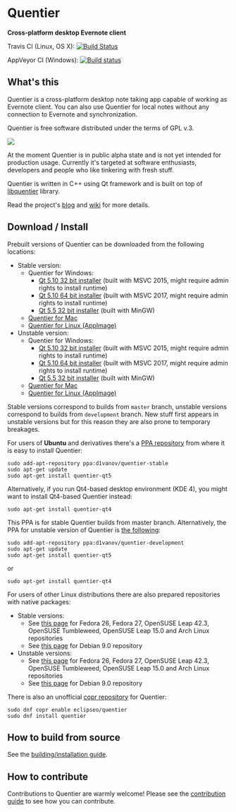 Quentier
========

**Cross-platform desktop Evernote client**

Travis CI (Linux, OS X): [![Build Status](https://travis-ci.org/d1vanov/quentier.svg?branch=master)](https://travis-ci.org/d1vanov/quentier)

AppVeyor CI (Windows): [![Build status](https://ci.appveyor.com/api/projects/status/0o2ro87sw1wm3ama/branch/master?svg=true)](https://ci.appveyor.com/project/d1vanov/quentier)

## What's this

Quentier is a cross-platform desktop note taking app capable of working as Evernote client. You can also use Quentier
for local notes without any connection to Evernote and synchronization.

Quentier is free software distributed under the terms of GPL v.3.

<img src="https://d1vanov.github.io/quentier/Quentier.gif">

At the moment Quentier is in public alpha state and is not yet intended for production usage. Currently it's targeted
at software enthusiasts, developers and people who like tinkering with fresh stuff.

Quentier is written in C++ using Qt framework and is built on top of [libquentier](http://github.com/d1vanov/libquentier) library.

Read the project's [blog](https://d1vanov.github.io/quentier) and [wiki](https://github.com/d1vanov/quentier/wiki) for more details.

## Download / Install

Prebuilt versions of Quentier can be downloaded from the following locations:

 * Stable version:
   * Quentier for Windows:
     * [Qt 5.10 32 bit installer](https://github.com/d1vanov/quentier/releases/download/continuous-master/SetupQuentier.0.4.0.Qt.5.10.1.MSVC2015.Win32.exe) (built with MSVC 2015, might require admin rights to install runtime)
     * [Qt 5.10 64 bit installer](https://github.com/d1vanov/quentier/releases/download/continuous-master/SetupQuentier.0.4.0.Qt.5.10.1.MSVC2017.x64.exe) (built with MSVC 2017, might require admin rights to install runtime)
     * [Qt 5.5 32 bit installer](https://github.com/d1vanov/quentier/releases/download/continuous-master/SetupQuentier.0.4.0.Qt.5.5.1.MinGW.5.3.0.Win32.exe) (built with MinGW)
   * [Quentier for Mac](https://github.com/d1vanov/quentier/releases/download/continuous-master/Quentier_mac_x86_64.zip)
   * [Quentier for Linux (AppImage)](https://github.com/d1vanov/quentier/releases/download/continuous-master/Quentier-master-x86_64.AppImage)
 * Unstable version:
   * Quentier for Windows:
     * [Qt 5.10 32 bit installer](https://github.com/d1vanov/quentier/releases/download/continuous-development/SetupQuentier.0.4.0.Qt.5.10.1.MSVC2015.Win32.exe) (built with MSVC 2015, might require admin rights to install runtime)
     * [Qt 5.10 64 bit installer](https://github.com/d1vanov/quentier/releases/download/continuous-development/SetupQuentier.0.4.0.Qt.5.10.1.MSVC2017.x64.exe) (built with MSVC 2017, might require admin rights to install runtime)
     * [Qt 5.5 32 bit installer](https://github.com/d1vanov/quentier/releases/download/continuous-development/SetupQuentier.0.4.0.Qt.5.5.1.MinGW.5.3.0.Win32.exe) (built with MinGW)
   * [Quentier for Mac](https://github.com/d1vanov/quentier/releases/download/continuous-development/Quentier_mac_x86_64.zip)
   * [Quentier for Linux (AppImage)](https://github.com/d1vanov/quentier/releases/download/continuous-development/Quentier-development-x86_64.AppImage)

Stable versions correspond to builds from `master` branch, unstable versions correspond to builds from `development` branch. New stuff first appears in unstable versions but for this reason they are also prone to temporary breakages.

For users of **Ubuntu** and derivatives there's a [PPA repository](https://launchpad.net/~d1vanov/+archive/ubuntu/quentier-stable) from where it is easy to install Quentier:
```
sudo add-apt-repository ppa:d1vanov/quentier-stable
sudo apt-get update
sudo apt-get install quentier-qt5
```
Alternatively, if you run Qt4-based desktop environment (KDE 4), you might want to install Qt4-based Quentier instead:
```
sudo apt-get install quentier-qt4
```
This PPA is for stable Quentier builds from master branch. Alternatively, the PPA for unstable version of Quentier is [the following](https://launchpad.net/~d1vanov/+archive/ubuntu/quentier-development):
```
sudo add-apt-repository ppa:d1vanov/quentier-development
sudo apt-get update
sudo apt-get install quentier-qt5
```
or
```
sudo apt-get install quentier-qt4
```

For users of other Linux distributions there are also prepared repositories with native packages:

 * Stable versions:
   * See [this page](https://software.opensuse.org//download.html?project=home%3Ad1vanov%3Aquentier-master&package=quentier) for Fedora 26, Fedora 27, OpenSUSE Leap 42.3, OpenSUSE Tumbleweed, OpenSUSE Leap 15.0 and Arch Linux repositories
   * See [this page](https://software.opensuse.org//download.html?project=home%3Ad1vanov%3Aquentier-master&package=quentier-qt5) for Debian 9.0 repository
 * Unstable versions:
   * See [this page](https://software.opensuse.org//download.html?project=home%3Ad1vanov%3Aquentier-development&package=quentier) for Fedora 26, Fedora 27, OpenSUSE Leap 42.3, OpenSUSE Tumbleweed, OpenSUSE Leap 15.0 and Arch Linux repositories
   * See [this page](https://software.opensuse.org//download.html?project=home%3Ad1vanov%3Aquentier-development&package=quentier-qt5) for Debian 9.0 repository

There is also an unofficial [copr repository](https://copr.fedorainfracloud.org/coprs/eclipseo/quentier/) for Quentier:
```
sudo dnf copr enable eclipseo/quentier
sudo dnf install quentier
```

## How to build from source

See the [building/installation guide](INSTALL.md).

## How to contribute

Contributions to Quentier are warmly welcome! Please see the [contribution guide](CONTRIBUTING.md) to see how you can contribute.
